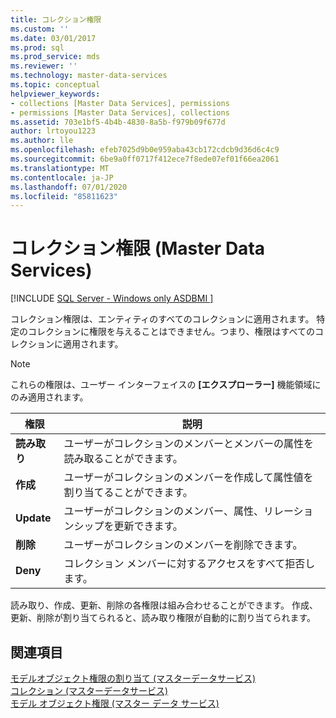 ```yaml
---
title: コレクション権限
ms.custom: ''
ms.date: 03/01/2017
ms.prod: sql
ms.prod_service: mds
ms.reviewer: ''
ms.technology: master-data-services
ms.topic: conceptual
helpviewer_keywords:
- collections [Master Data Services], permissions
- permissions [Master Data Services], collections
ms.assetid: 703e1bf5-4b4b-4830-8a5b-f979b09f677d
author: lrtoyou1223
ms.author: lle
ms.openlocfilehash: efeb7025d9b0e959aba43cb172cdcb9d36d6c4c9
ms.sourcegitcommit: 6be9a0ff0717f412ece7f8ede07ef01f66ea2061
ms.translationtype: MT
ms.contentlocale: ja-JP
ms.lasthandoff: 07/01/2020
ms.locfileid: "85811623"
---
```

# <a name="collection-permissions-master-data-services"></a>コレクション権限 (Master Data Services)

[!INCLUDE [SQL Server - Windows only ASDBMI  ](../includes/applies-to-version/sql-windows-only-asdbmi.md)]

  コレクション権限は、エンティティのすべてのコレクションに適用されます。 特定のコレクションに権限を与えることはできません。つまり、権限はすべてのコレクションに適用されます。  
  
> [!NOTE]  
>  これらの権限は、ユーザー インターフェイスの **[エクスプローラー]** 機能領域にのみ適用されます。  
  
|権限|説明|  
|----------------|-----------------|  
|**読み取り**|ユーザーがコレクションのメンバーとメンバーの属性を読み取ることができます。|  
|**作成**|ユーザーがコレクションのメンバーを作成して属性値を割り当てることができます。|  
|**Update**|ユーザーがコレクションのメンバー、属性、リレーションシップを更新できます。|  
|**削除**|ユーザーがコレクションのメンバーを削除できます。|  
|**Deny**|コレクション メンバーに対するアクセスをすべて拒否します。|  
  
 読み取り、作成、更新、削除の各権限は組み合わせることができます。 作成、更新、削除が割り当てられると、読み取り権限が自動的に割り当てられます。  
  
## <a name="see-also"></a>関連項目  
 [モデルオブジェクト権限の割り当て &#40;マスターデータサービス&#41;](../master-data-services/assign-model-object-permissions-master-data-services.md)   
 [コレクション &#40;マスターデータサービス&#41;](../master-data-services/collections-master-data-services.md)   
 [モデル オブジェクト権限 (マスター データ サービス)](../master-data-services/model-object-permissions-master-data-services.md)  
  
  
